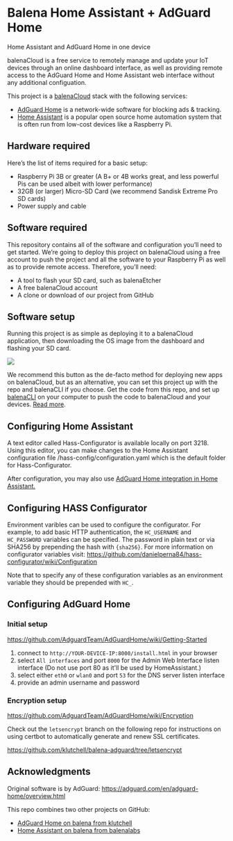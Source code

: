 # Balena Home Assistant + AdGuard Home
Home Assistant and AdGuard Home in one device

balenaCloud is a free service to remotely manage and update your IoT devices through an online dashboard interface, as well as providing remote access to the AdGuard Home and Home Assistant web interface without any additional configuation.

This project is a [balenaCloud](https://www.balena.io/cloud) stack with the following services:
- [AdGuard Home](https://adguard.com/en/adguard-home/overview.html) is a network-wide software for blocking ads & tracking.
- [Home Assistant](https://www.home-assistant.io/) is a popular open source home automation system that is often run from low-cost devices like a Raspberry Pi. 

## Hardware required
Here’s the list of items required for a basic setup:

* Raspberry Pi 3B or greater (A B+ or 4B works great, and less powerful Pis can be used albeit with lower performance)
* 32GB (or larger) Micro-SD Card (we recommend Sandisk Extreme Pro SD cards)
* Power supply and cable

## Software required
This repository contains all of the software and configuration you’ll need to get started. We’re going to deploy this project on balenaCloud using a free account to push the project and all the software to your Raspberry Pi as well as to provide remote access. Therefore, you’ll need:

* A tool to flash your SD card, such as balenaEtcher
* A free balenaCloud account
* A clone or download of our project from GitHub

## Software setup

Running this project is as simple as deploying it to a balenaCloud application, then downloading the OS image from the dashboard and flashing your SD card.

[![](https://balena.io/deploy.png)](https://dashboard.balena-cloud.com/deploy)

We recommend this button as the de-facto method for deploying new apps on balenaCloud, but as an alternative, you can set this project up with the repo and balenaCLI if you choose. Get the code from this repo, and set up [balenaCLI](https://github.com/balena-io/balena-cli) on your computer to push the code to balenaCloud and your devices. [Read more](https://www.balena.io/docs/learn/deploy/deployment/).

## Configuring Home Assistant
A text editor called Hass-Configurator is available locally on port 3218. Using this editor, you can make changes to the Home Assistant configuration file /hass-config/configuration.yaml which is the default folder for Hass-Configurator.

After configuration, you may also use [AdGuard Home integration in Home Assistant.](https://www.home-assistant.io/integrations/adguard/)

## Configuring HASS Configurator
Environment varibles can be used to configure the configurator. For example, to add basic HTTP authentication, the `HC_USERNAME` and `HC_PASSWORD` variables can be specified. The password in plain text or via SHA256 by prepending the hash with `{sha256}`. For more information on configurator variables visit: https://github.com/danielperna84/hass-configurator/wiki/Configuration

Note that to specify any of these configuration variables as an environment variable they should be prepended with `HC_`.

## Configuring AdGuard Home

### Initial setup

<https://github.com/AdguardTeam/AdGuardHome/wiki/Getting-Started>

1. connect to `http://YOUR-DEVICE-IP:8000/install.html` in your browser
2. select `All interfaces` and port `8000` for the Admin Web Interface listen interface (Do not use port 80 as it'll be used by HomeAssistant.)
3. select either `eth0` or `wlan0` and port `53` for the DNS server listen interface
4. provide an admin username and password

### Encryption setup

<https://github.com/AdguardTeam/AdGuardHome/wiki/Encryption>

Check out the `letsencrypt` branch on the following repo for instructions on using
certbot to automatically generate and renew SSL certificates.

<https://github.com/klutchell/balena-adguard/tree/letsencrypt>

## Acknowledgments

Original software is by AdGuard: <https://adguard.com/en/adguard-home/overview.html>

This repo combines two other projects on GitHub:
* [AdGuard Home on balena from klutchell](https://github.com/klutchell/balena-adguard)
* [Home Assistant on balena from balenalabs](https://github.com/balenalabs-incubator/balena-homeassistant)
